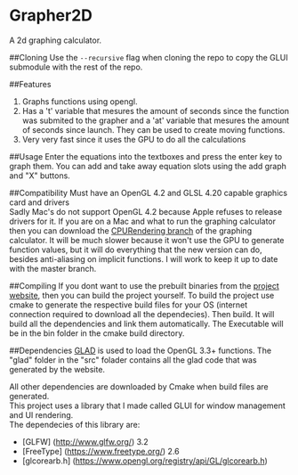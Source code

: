# Grapher2D
A 2d graphing calculator.

##Cloning
Use the `--recursive` flag when cloning the repo to copy the GLUI submodule with the rest of the repo.

##Features
1. Graphs functions using opengl.
2. Has a 't' variable that mesures the amount of seconds since the function was submited to the grapher and a 'at' variable that mesures the amount of seconds since launch. They can be used to create moving functions.
3. Very very fast since it uses the GPU to do all the calculations

##Usage
Enter the equations into the textboxes and press the enter key to graph them. You can add and take away equation slots using the add graph and "X" buttons.

##Compatibility
Must have an OpenGL 4.2 and GLSL 4.20 capable graphics card and drivers<br>
Sadly Mac's do not support OpenGL 4.2 because Apple refuses to release drivers for it. If you are on a Mac and what to run the graphing calculator then you can download the [CPURendering branch](https://github.com/sharhar/Grapher2D/tree/CPURendering) of the graphing calculator. It will be much slower because it won't use the GPU to generate function values, but it will do everything that the new version can do, besides anti-aliasing on implicit functions. I will work to keep it up to date with the master branch.

##Compiling
If you dont want to use the prebuilt binaries from the [project website](http://sharhar.github.io/projects.html), then you can build the project yourself. To build the project use cmake to generate the respective build files for your OS (internet connection required to download all the dependecies). Then build. It will build all the dependencies and link them automatically. The Executable will be in the bin folder in the cmake build directory.

##Dependencies
[GLAD](https://github.com/Dav1dde/glad) is used to load the OpenGL 3.3+ functions. The "glad" folder in the "src" folader contains all the glad code that was generated by the website.

All other dependencies are downloaded by Cmake when build files are generated.<br>
This project uses a library that I made called GLUI for window management and UI rendering. <br>
The dependecies of this library are:
* [GLFW] (http://www.glfw.org/) 3.2
* [FreeType] (https://www.freetype.org/) 2.6
* [glcorearb.h] (https://www.opengl.org/registry/api/GL/glcorearb.h)
